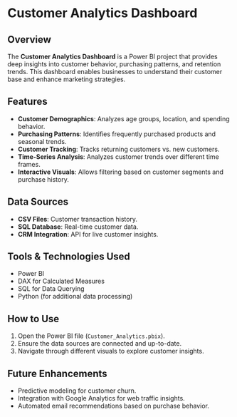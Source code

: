 # Customer Analytics Dashboard

## Overview
The **Customer Analytics Dashboard** is a Power BI project that provides deep insights into customer behavior, purchasing patterns, and retention trends. 
This dashboard enables businesses to understand their customer base and enhance marketing strategies.

## Features
- **Customer Demographics**: Analyzes age groups, location, and spending behavior.
- **Purchasing Patterns**: Identifies frequently purchased products and seasonal trends.
- **Customer Tracking**: Tracks returning customers vs. new customers.
- **Time-Series Analysis**: Analyzes customer trends over different time frames.
- **Interactive Visuals**: Allows filtering based on customer segments and purchase history.

## Data Sources
- **CSV Files**: Customer transaction history.
- **SQL Database**: Real-time customer data.
- **CRM Integration**: API for live customer insights.

## Tools & Technologies Used
- Power BI
- DAX for Calculated Measures
- SQL for Data Querying
- Python (for additional data processing)

## How to Use
1. Open the Power BI file (`Customer_Analytics.pbix`).
2. Ensure the data sources are connected and up-to-date.
3. Navigate through different visuals to explore customer insights.

## Future Enhancements
- Predictive modeling for customer churn.
- Integration with Google Analytics for web traffic insights.
- Automated email recommendations based on purchase behavior.
